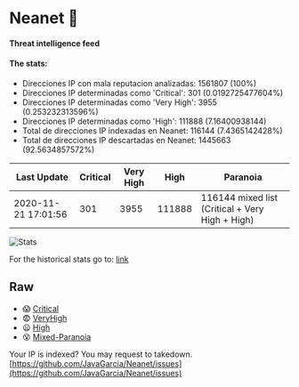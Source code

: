 # Neanet :hocho:
#### Threat intelligence feed
#### The stats:

- Direcciones IP con mala reputacion analizadas: 1561807 (100%)
- Direcciones IP determinadas como 'Critical':  301 (0.0192725477604%)
- Direcciones IP determinadas como 'Very High':  3955 (0.253232313596%)
- Direcciones IP determinadas como 'High':  111888 (7.16400938144)
- Total de direcciones IP indexadas en Neanet:  116144 (7.4365142428%)
- Total de direcciones IP descartadas en Neanet:  1445663 (92.5634857572%)

| Last Update | Critical | Very High | High | Paranoia |
| --- | --- | --- | --- | --- |
| 2020-11-21 17:01:56 | 301 | 3955 | 111888 | 116144 mixed list (Critical + Very High + High)|

![Stats](https://docs.google.com/spreadsheets/d/e/2PACX-1vSnaNMIXVabIpDJjufMlzH7poXnshF3mgd8Is1g9ytUEzVsP5my4Trn8f-xkoLLQ38xpL3HtmUexLo6/pubchart?oid=501124687&format=image)

For the historical stats go to: [link](/stats.csv)
## Raw
- :scream: [Critical](https://raw.githubusercontent.com/JavaGarcia/Neanet/master/blacklists/neanet_critical.txt)
- :fearful: [VeryHigh](https://raw.githubusercontent.com/JavaGarcia/Neanet/master/blacklists/neanet_veryHigh.txtt)
- :frowning: [High](https://raw.githubusercontent.com/JavaGarcia/Neanet/master/blacklists/neanet_high.txt)
- :dizzy_face: [Mixed-Paranoia](https://raw.githubusercontent.com/JavaGarcia/Neanet/master/blacklists/neanet_all.txt)


Your IP is indexed? You may request to takedown. [https://github.com/JavaGarcia/Neanet/issues](https://github.com/JavaGarcia/Neanet/issues)




































































































































































































































































































































































































































































































































































































































































































































































































































































































































































































































































































































































































































































































































































































































































































































































































































































































































































































































































































































































































































































































































































































































































































































































































